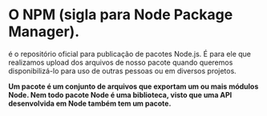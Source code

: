 # O NPM (sigla para Node Package Manager).

 é o repositório oficial para publicação de pacotes Node.js. É para ele que realizamos upload dos arquivos de nosso pacote quando queremos disponibilizá-lo para uso de outras pessoas ou em diversos projetos.

 **Um pacote é um conjunto de arquivos que exportam um ou mais módulos Node. Nem todo pacote Node é uma biblioteca, visto que uma API desenvolvida em Node também tem um pacote.**